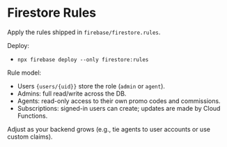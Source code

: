# Firestore Rules

Apply the rules shipped in `firebase/firestore.rules`.

Deploy:

- `npx firebase deploy --only firestore:rules`

Rule model:

- Users `{users/{uid}}` store the role (`admin` or `agent`).
- Admins: full read/write across the DB.
- Agents: read-only access to their own promo codes and commissions.
- Subscriptions: signed-in users can create; updates are made by Cloud Functions.

Adjust as your backend grows (e.g., tie agents to user accounts or use custom claims).

